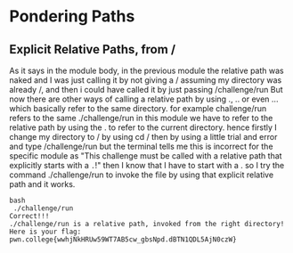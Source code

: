 # Pondering Paths
## Explicit Relative Paths, from /
As it says in the module body, in the previous module the relative path was naked and I was just calling it by not giving a / assuming my directory was already /, and then i could have called it by just passing /challenge/run 
But now there are other ways of calling a relative path by using ., .. or even ... which basically refer to the same directory.
for example challenge/run refers to the same ./challenge/run
in this module we have to refer to the relative path by using the . to refer to the current directory.
hence firstly I change my directory to / by using cd / 
then by using a little trial and error and type /challenge/run but the terminal tells me this is incorrect for the specific module as "This challenge must be called with a relative path that explicitly starts with a `.`!"
then I know that I have to start with a . so I try the command ./challenge/run to invoke the file by using that explicit relative path and it works.
~~~
bash
 ./challenge/run
Correct!!!
./challenge/run is a relative path, invoked from the right directory!
Here is your flag:
pwn.college{wwhjNkHRUw59WT7AB5cw_gbsNpd.dBTN1QDL5AjN0czW}
~~~
